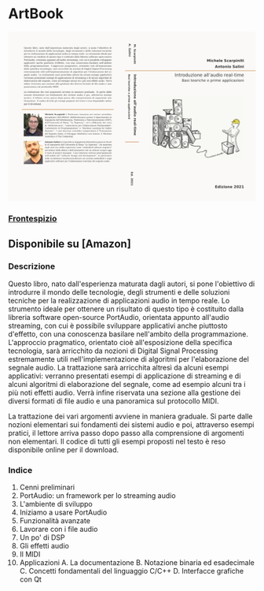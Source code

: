# ArtBook
![ArtBook](/ArtBook.jpg)

### [Frontespizio](https://drive.google.com/file/d/17Buuox1-zbF9P22etKdT6R7dIGli3Cnb/view?usp=sharing)

## Disponibile su [Amazon]

### Descrizione
Questo libro, nato dall'esperienza maturata dagli autori, si pone l'obiettivo di introdurre il mondo delle tecnologie, degli strumenti e delle soluzioni tecniche per la realizzazione di applicazioni audio in tempo reale. Lo strumento ideale per ottenere un risultato di questo tipo è costituito dalla libreria software open-source PortAudio, orientata appunto all'audio streaming, con cui è possibile sviluppare applicativi anche piuttosto d'effetto, con una conoscenza basilare nell'ambito della programmazione. L'approccio pragmatico, orientato cioè all'esposizione della specifica tecnologia, sarà arricchito da nozioni di Digital Signal Processing estremamente utili nell'implementazione di algoritmi per l'elaborazione del segnale audio. La trattazione sarà arricchita altresì da alcuni esempi applicativi: verranno presentati esempi di applicazione di streaming e di alcuni algoritmi di elaborazione del segnale, come ad esempio alcuni tra i più noti effetti audio. Verrà infine riservata una sezione alla gestione dei diversi formati di file audio e una panoramica sul protocollo MIDI.

La trattazione dei vari argomenti avviene in maniera graduale. Si parte dalle nozioni elementari sui fondamenti dei sistemi audio e poi, attraverso esempi pratici, il lettore arriva passo dopo passo alla comprensione di argomenti non elementari. Il codice di tutti gli esempi proposti nel testo è reso disponibile online per il download.

### Indice

1. Cenni preliminari
2. PortAudio: un framework per lo streaming audio
3. L'ambiente di sviluppo
4. Iniziamo a usare PortAudio
5. Funzionalità avanzate
6. Lavorare con i file audio
7. Un po' di DSP
8. Gli effetti audio
9. Il MIDI
10. Applicazioni
A\. La documentazione
B. Notazione binaria ed esadecimale
C. Concetti fondamentali del linguaggio C/C++
D. Interfacce grafiche con Qt
